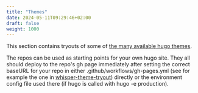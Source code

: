 ```yaml
---
title: "Themes"
date: 2024-05-11T09:29:46+02:00
draft: false
weight: 1000
---
```


This section contains tryouts of some of [the many available hugo themes](https://themes.gohugo.io/).

The repos can be used as starting points for your own hugo site. They all should deploy to the repo's gh page immediately after setting the correct
baseURL for your repo in either .github/workflows/gh-pages.yml (see for example
the one in [whisper-theme-tryout](https://github.com/about-hugo/whisper-theme-tryout/blob/main/.github/workflows/gh-pages.yml)) directly or the
environment config file used there (if hugo is called with hugo -e production).
